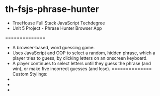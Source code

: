 # th-fsjs-phrase-hunter
- TreeHouse Full Stack JavaScript Techdegree
- Unit 5 Project - Phrase Hunter Browser App

==============
- A browser-based, word guessing game.
- Uses JavaScript and OOP to select a random, hidden phrase, which a player tries to guess, by clicking letters on an onscreen keyboard.
- A player continues to select letters until they guess the phrase (and win), or make five incorrect guesses (and lose).
==============
Custom Stylings:
- 
- 
- 